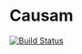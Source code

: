 Causam
===
[![Build Status](https://travis-ci.org/staminadevelopment/causam.svg?branch=master)](https://travis-ci.org/staminadevelopment/causam)
